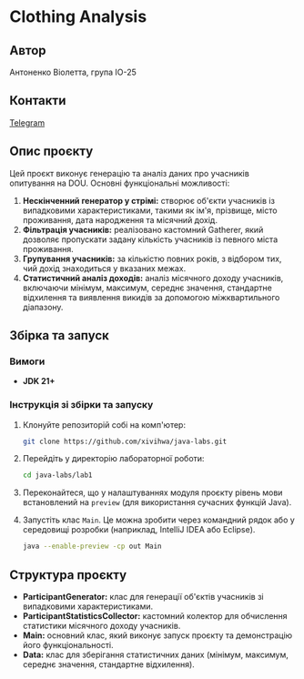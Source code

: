 # Clothing Analysis

## Автор
Антоненко Віолетта, група ІО-25
## Контакти
[Telegram](https://t.me/xivihwa)

## Опис проєкту
Цей проєкт виконує генерацію та аналіз даних про учасників опитування на DOU. Основні функціональні можливості:

1. **Нескінченний генератор у стрімі:** створює об'єкти учасників із випадковими характеристиками, такими як ім'я, прізвище, місто проживання, дата народження та місячний дохід.
2. **Фільтрація учасників:** реалізовано кастомний Gatherer, який дозволяє пропускати задану кількість учасників із певного міста проживання.
3. **Групування учасників:** за кількістю повних років, з відбором тих, чий дохід знаходиться у вказаних межах.
4. **Статистичний аналіз доходів:** аналіз місячного доходу учасників, включаючи мінімум, максимум, середнє значення, стандартне відхилення та виявлення викидів за допомогою міжквартильного діапазону.

## Збірка та запуск

### Вимоги
- **JDK 21+**

### Інструкція зі збірки та запуску

1. Клонуйте репозиторій собі на комп'ютер:

   ```bash
   git clone https://github.com/xivihwa/java-labs.git
   ```

2. Перейдіть у директорію лабораторної роботи:

   ```bash
   cd java-labs/lab1
   ```

3. Переконайтеся, що у налаштуваннях модуля проєкту рівень мови встановлений на `preview` (для використання сучасних функцій Java).

4. Запустіть клас `Main`. Це можна зробити через командний рядок або у середовищі розробки (наприклад, IntelliJ IDEA або Eclipse).

   ```bash
   java --enable-preview -cp out Main
   ```

## Структура проєкту
- **ParticipantGenerator:** клас для генерації об'єктів учасників зі випадковими характеристиками.
- **ParticipantStatisticsCollector:** кастомний колектор для обчислення статистики місячного доходу учасників.
- **Main:** основний клас, який виконує запуск проєкту та демонстрацію його функціональності.
- **Data:** клас для зберігання статистичних даних (мінімум, максимум, середнє значення, стандартне відхилення).
